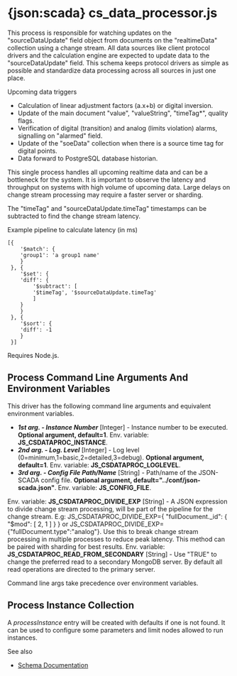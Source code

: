 # {json:scada} cs_data_processor.js

This process is responsible for watching updates on the "sourceDataUpdate" field object from documents on the "realtimeData" collection using a change stream. All data sources like client protocol drivers and the calculation engine are expected to update data to the "sourceDataUpdate" field. This schema keeps protocol drivers as simple as possible and standardize data processing across all sources in just one place.

Upcoming data triggers

- Calculation of linear adjustment factors (a.x+b) or digital inversion.
- Update of the main document "value", "valueString", "timeTag\*", quality flags.
- Verification of digital (transition) and analog (limits violation) alarms, signalling on "alarmed" field.
- Update of the "soeData" collection when there is a source time tag for digital points.
- Data forward to PostgreSQL database historian.

This single process handles all upcoming realtime data and can be a bottleneck for the system. It is important to observe the latency and throughput on systems with high volume of upcoming data. Large delays on change stream processing may require a faster server or sharding.

The "timeTag" and "sourceDataUpdate.timeTag" timestamps can be subtracted to find the change stream latency.

Example pipeline to calculate latency (in ms)

    [{
        '$match': {
        'group1': 'a group1 name'
        }
     }, {
        '$set': {
        'diff': {
            '$subtract': [
            '$timeTag', '$sourceDataUpdate.timeTag'
            ]
        }
        }
     }, {
        '$sort': {
        'diff': -1
        }
     }]

Requires Node.js.

## Process Command Line Arguments And Environment Variables

This driver has the following command line arguments and equivalent environment variables.

- _**1st arg. - Instance Number**_ [Integer] - Instance number to be executed. **Optional argument, default=1**. Env. variable: **JS_CSDATAPROC_INSTANCE**.
- _**2nd arg. - Log. Level**_ [Integer] - Log level (0=minimum,1=basic,2=detailed,3=debug). **Optional argument, default=1**. Env. variable: **JS_CSDATAPROC_LOGLEVEL**.
- _**3rd arg. - Config File Path/Name**_ [String] - Path/name of the JSON-SCADA config file. **Optional argument, default="../conf/json-scada.json"**. Env. variable: **JS_CONFIG_FILE**.

Env. variable: **JS_CSDATAPROC_DIVIDE_EXP** [String] - A JSON expression to divide change stream processing, will be part of the pipeline for the change stream. E.g: JS_CSDATAPROC_DIVIDE_EXP={ "fullDocument.\_id": { "$mod": [ 2, 1 ] } } or JS_CSDATAPROC_DIVIDE_EXP={"fullDocument.type":"analog"}. Use this to break change stream processing in multiple processes to reduce peak latency. This method can be paired with sharding for best results.
Env. variable: **JS_CSDATAPROC_READ_FROM_SECONDARY** [String] - Use "TRUE" to change the preferred read to a secondary MongoDB server. By default all read operations are directed to the primary server.

Command line args take precedence over environment variables.

## Process Instance Collection

A _processInstance_ entry will be created with defaults if one is not found. It can be used to configure some parameters and limit nodes allowed to run instances.

See also

- [Schema Documentation](../../docs/schema.md)

